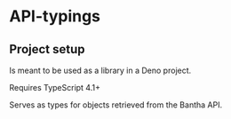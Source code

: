 # API-typings

## Project setup

Is meant to be used as a library in a Deno project.

Requires TypeScript 4.1+

Serves as types for objects retrieved from the Bantha API.
